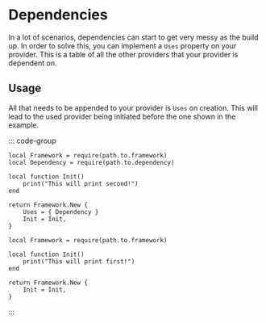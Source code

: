 # Dependencies

In a lot of scenarios, dependencies can start to get very messy as the build up. In order to solve this, you can implement a `Uses` property on your provider. This is a table of all the other providers that your provider is dependent on.

## Usage

All that needs to be appended to your provider is `Uses` on creation. This will lead to the used provider being initiated before the one shown in the example.

::: code-group
```luau [provider.luau]
local Framework = require(path.to.framework)
local Dependency = require(path.to.dependency)

local function Init()
    print("This will print second!")
end

return Framework.New {
    Uses = { Dependency }
    Init = Init,
}
```

```luau [dependency.luau]
local Framework = require(path.to.framework)

local function Init()
    print("This will print first!")
end

return Framework.New {
    Init = Init,
}
```
:::
